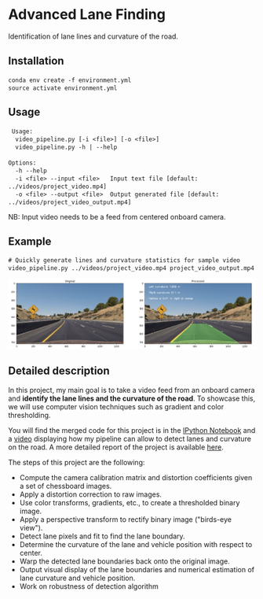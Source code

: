 # Advanced Lane Finding

Identification of lane lines and curvature of the road.

## Installation

```
conda env create -f environment.yml
source activate environment.yml
```

## Usage

```
 Usage:
  video_pipeline.py [-i <file>] [-o <file>]
  video_pipeline.py -h | --help

Options:
  -h --help
  -i <file> --input <file>   Input text file [default: ../videos/project_video.mp4]
  -o <file> --output <file>  Output generated file [default: ../videos/project_video_output.mp4]
```

NB: Input video needs to be a feed from centered onboard camera.

## Example

```
# Quickly generate lines and curvature statistics for sample video
video_pipeline.py ../videos/project_video.mp4 project_video_output.mp4
```

![alt text][compare_start_end]

## Detailed description

[//]: # (Image References)

[compare_start_end]: ./output_images/compare_start_end.png "compare_start_end"

In this project, my main goal is to take a video feed from an onboard camera and **identify the lane lines and the curvature of the road**. To showcase this, we will use computer vision techniques such as gradient and color thresholding.

You will find the merged code for this project is in the [IPython Notebook](https://github.com/itismouad/advanced_lane_finding/blob/master/notebooks/Advanced%20Lane%20Finding.ipynb) and a [video](https://github.com/itismouad/advanced_lane_finding/blob/master/videos/project_video_output.mp4) displaying how my pipeline can allow to detect lanes and curvature on the road. A more detailed report of the project is available [here](https://github.com/itismouad/advanced_lane_finding/blob/master/advanced_lane_finding.md).

The steps of this project are the following:

* Compute the camera calibration matrix and distortion coefficients given a set of chessboard images.
* Apply a distortion correction to raw images.
* Use color transforms, gradients, etc., to create a thresholded binary image.
* Apply a perspective transform to rectify binary image ("birds-eye view").
* Detect lane pixels and fit to find the lane boundary.
* Determine the curvature of the lane and vehicle position with respect to center.
* Warp the detected lane boundaries back onto the original image.
* Output visual display of the lane boundaries and numerical estimation of lane curvature and vehicle position.
* Work on robustness of detection algorithm


